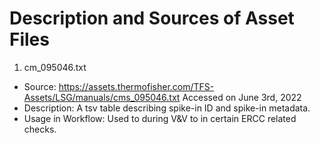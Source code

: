 # Description and Sources of Asset Files

1. cm_095046.txt

- Source: https://assets.thermofisher.com/TFS-Assets/LSG/manuals/cms_095046.txt Accessed on June 3rd, 2022
- Description: A tsv table describing spike-in ID and spike-in metadata.
- Usage in Workflow: Used to during V&V to in certain ERCC related checks.